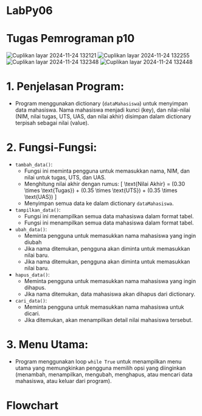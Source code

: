 # LabPy06
# Tugas Pemrograman p10

![Cuplikan layar 2024-11-24 132121](https://github.com/user-attachments/assets/2729fa22-b7e2-42a9-8204-f657c6242a31)
![Cuplikan layar 2024-11-24 132255](https://github.com/user-attachments/assets/d9c56b9a-5a84-46a4-9f6c-75298c196b4a)
![Cuplikan layar 2024-11-24 132348](https://github.com/user-attachments/assets/1df31c83-aff4-4cd1-b7c0-d4aa8e56a8d1)
![Cuplikan layar 2024-11-24 132448](https://github.com/user-attachments/assets/e014df0b-c424-4acd-ba85-6ca89a8a7780)

# 1. Penjelasan Program:
  - Program menggunakan dictionary (`dataMahasiswa`) untuk menyimpan data mahasiswa. Nama mahasiswa menjadi kunci (key), dan nilai-nilai (NIM, nilai tugas, UTS, UAS, dan nilai 
    akhir) disimpan dalam dictionary terpisah sebagai nilai (value).

# 2. Fungsi-Fungsi:
  - `tambah_data()`:
    - Fungsi ini meminta pengguna untuk memasukkan nama, NIM, dan nilai untuk tugas, UTS, dan UAS.
    - Menghitung nilai akhir dengan rumus: [ \text{Nilai Akhir} = (0.30 \times \text{Tugas}) + (0.35 \times \text{UTS}) + (0.35 \times \text{UAS}) ]
    - Menyimpan semua data ke dalam dictionary `dataMahasiswa`.
  - `tampilkan_data()`:
    - Fungsi ini menampilkan semua data mahasiswa dalam format tabel.
    - Fungsi ini menampilkan semua data mahasiswa dalam format tabel.
 - `ubah_data()`:
    - Meminta pengguna untuk memasukkan nama mahasiswa yang ingin diubah
    - Jika nama ditemukan, pengguna akan diminta untuk memasukkan nilai baru.
    - Jika nama ditemukan, pengguna akan diminta untuk memasukkan nilai baru.
  - `hapus_data()`:
    - Meminta pengguna untuk memasukkan nama mahasiswa yang ingin dihapus.
    - Jika nama ditemukan, data mahasiswa akan dihapus dari dictionary.
  - `cari_data()`:
     - Meminta pengguna untuk memasukkan nama mahasiswa untuk dicari.
     - Jika ditemukan, akan menampilkan detail nilai mahasiswa tersebut.

# 3. Menu Utama:
  - Program menggunakan loop `while True` untuk menampilkan menu utama yang memungkinkan pengguna memilih opsi yang diinginkan (menambah, menampilkan, mengubah, menghapus, 
    atau mencari data mahasiswa, atau keluar dari program).

# Flowchart
